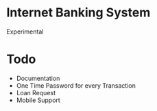 Internet Banking System
==============================

Experimental 

Todo
==
* Documentation
* One Time Password for every Transaction
* Loan Request
* Mobile Support

